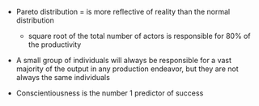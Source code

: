 - Pareto distribution = is more reflective of reality than the normal distribution 
    - square root of the total number of actors is responsible for 80% of the productivity

- A small group of individuals will always be responsible for a vast majority of the output in any production endeavor, but they are not always the same individuals 
- Conscientiousness is the number 1 predictor of success
